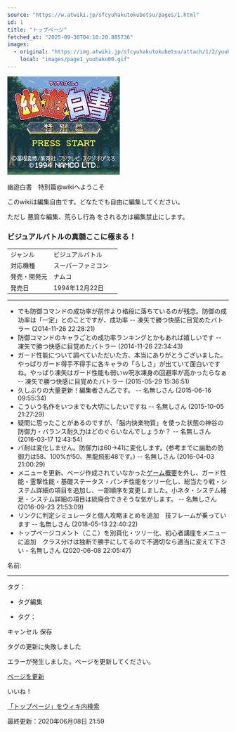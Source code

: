 ```yaml
---
source: "https://w.atwiki.jp/sfcyuhakutokubetsu/pages/1.html"
id: 1
title: "トップページ"
fetched_at: "2025-09-30T04:16:20.885736"
images:
  - original: "https://img.atwiki.jp/sfcyuhakutokubetsu/attach/1/2/yuuhaku00.gif"
    local: "images/page1_yuuhaku00.gif"
---
```


![](images/page1_yuuhaku00.gif)
  

幽遊白書　特別篇@wikiへようこそ
  
このwikiは編集自由です。どなたでも自由に編集してください。
  
ただし 悪質な編集、荒らし行為 をされる方は編集禁止にします。

  

### ビジュアルバトルの真髄ここに極まる！

|  |  |  |
| --- | --- | --- |
| ジャンル | ビジュアルバトル |  |
| 対応機種 | スーパーファミコン |
| 発売・開発元 | ナムコ |
| 発売日 | 1994年12月22日 |

  

---

* でも防御コマンドの成功率が前作より格段に落ちているのが残念。防御の成功率は「一定」とのことですが、成功率 -- 凍矢で勝つ快感に目覚めたバトラー (2014-11-26 22:28:21)
* 防御コマンドのキャラごとの成功率ランキングとかもあれば嬉しいです -- 凍矢で勝つ快感に目覚めたバトラー (2014-11-26 22:34:43)
* ガード性能について調べていただいた方、本当にありがとうございました。やっぱりガード得手不得手に各キャラの「らしさ」が出ていて面白いですね。やっぱり凍矢はガード性能も弱いｗ呪氷凍身の回避率が高かったらなぁ -- 凍矢で勝つ快感に目覚めたバトラー (2015-05-29 15:36:51)
* 久しぶりの大量更新！編集者さん乙です。 -- 名無しさん (2015-06-16 09:55:34)
* こういう名作をいつまでも大切にしたいですね -- 名無しさん (2015-10-05 21:27:29)
* 疑問に思ったことがあるのですが、「脳内快楽物質」を使った状態の神谷の防御力・バランス耐久力はどのぐらいなんでしょうか？ -- 名無しさん (2016-03-17 12:43:54)
* バ耐は変化しません。防御力は60→41に変化します。(参考までに幽助の防御力は58、100%が50、黒龍飛影48です。) -- 名無しさん (2016-04-03 21:00:29)
* メニューを更新、ページ作成されていなかった[ゲーム概要](https://w.atwiki.jp//w.atwiki.jp/sfcyuhakutokubetsu/?page=%E3%82%B2%E3%83%BC%E3%83%A0%E6%A6%82%E8%A6%81)を外し、ガード性能・霊撃性能・基礎ステータス・パンチ性能をツリー化し、総当たり戦・システム詳細の項目を追加し、一部順序を変更しました。小ネタ・システム補足・システム詳細の項目は統廃合できそうな気がします。 -- 名無しさん (2016-09-23 21:53:09)
* リンクに判定シミュレータと個人攻略まとめを追加　技フレームが乗っています -- 名無しさん (2018-05-13 22:40:22)
* トップページコメント（ここ）を別頁化・ツリー化、初心者講座をメニューに追加　クラス分けは独断で勝手にしてるので不適切なら適当に変えて下さい - 名無しさん (2020-06-08 22:05:47)

名前:

---

タグ：

+ タグ編集

* タグ：

キャンセル
保存

タグの更新に失敗しました

エラーが発生しました。ページを更新してください。

[ページを更新](https://w.atwiki.jp/sfcyuhakutokubetsu/pages/1.html)

いいね！

[「トップページ」をウィキ内検索](https://w.atwiki.jp//w.atwiki.jp/sfcyuhakutokubetsu/search?andor=and&keyword=%E3%83%88%E3%83%83%E3%83%97%E3%83%9A%E3%83%BC%E3%82%B8)

最終更新：2020年06月08日 21:59